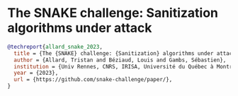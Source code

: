 # The SNAKE challenge: Sanitization algorithms under attack

```bibtex
@techreport{allard_snake_2023,
  title = {The {SNAKE} challenge: {Sanitization} algorithms under attack},
  author = {Allard, Tristan and Béziaud, Louis and Gambs, Sébastien},
  institution = {Univ Rennes, CNRS, IRISA, Université du Québec à Montréal},
  year = {2023},
  url = {https://github.com/snake-challenge/paper/},
}
```    
